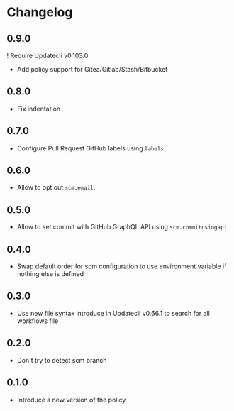 # Changelog

## 0.9.0

! Require Updatecli v0.103.0

* Add policy support for Gitea/Gitlab/Stash/Bitbucket

## 0.8.0

* Fix indentation

## 0.7.0

* Configure Pull Request GitHub labels using `labels`.

## 0.6.0

* Allow to opt out `scm.email`.

## 0.5.0

* Allow to set commit with GitHub GraphQL API using `scm.commitusingapi`

## 0.4.0

* Swap default order for scm configuration to use environment variable if nothing else is defined

## 0.3.0

* Use new file syntax introduce in Updatecli v0.66.1 to search for all workflows file

## 0.2.0

* Don't try to detect scm branch

## 0.1.0

* Introduce a new version of the policy
